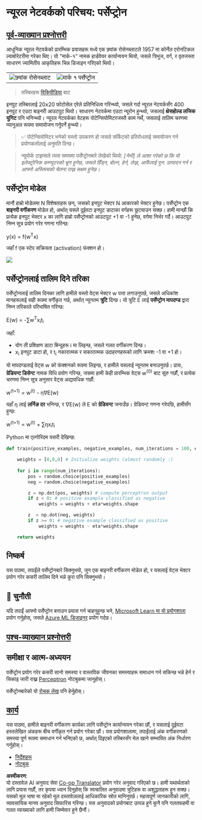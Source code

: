 <!--
CO_OP_TRANSLATOR_METADATA:
{
  "original_hash": "0c37770bba4fff3c71dc00eb261ee61b",
  "translation_date": "2025-08-26T10:37:56+00:00",
  "source_file": "lessons/3-NeuralNetworks/03-Perceptron/README.md",
  "language_code": "ne"
}
-->
# न्यूरल नेटवर्कको परिचय: पर्सेप्ट्रोन

## [पूर्व-व्याख्यान प्रश्नोत्तरी](https://ff-quizzes.netlify.app/en/ai/quiz/5)

आधुनिक न्यूरल नेटवर्कको प्रारम्भिक प्रयासहरू मध्ये एक फ्र्यांक रोसेनब्लाटले 1957 मा कोर्नेल एरोनटिकल ल्याबोरेटरीमा गरेका थिए। यो "मार्क-१" नामक हार्डवेयर कार्यान्वयन थियो, जसले त्रिभुज, वर्ग, र वृतजस्ता साधारण ज्यामितीय आकृतिहरू चिन्न डिजाइन गरिएको थियो।

|      |      |
|--------------|-----------|
|<img src='images/Rosenblatt-wikipedia.jpg' alt='फ्र्यांक रोसेनब्लाट'/> | <img src='images/Mark_I_perceptron_wikipedia.jpg' alt='मार्क १ पर्सेप्ट्रोन' />|

> तस्बिरहरू [विकिपीडिया](https://en.wikipedia.org/wiki/Perceptron) बाट

इनपुट तस्बिरलाई 20x20 फोटोसेल एरेले प्रतिनिधित्व गरिन्थ्यो, जसले गर्दा न्यूरल नेटवर्कसँग 400 इनपुट र एउटा बाइनरी आउटपुट थियो। साधारण नेटवर्कमा एउटा न्यूरोन हुन्थ्यो, जसलाई **थ्रेसहोल्ड लजिक युनिट** पनि भनिन्थ्यो। न्यूरल नेटवर्कका वेटहरू पोटेन्सियोमिटरजस्तै काम गर्थे, जसलाई तालिम चरणमा म्यानुअल रूपमा समायोजन गर्नुपर्ने हुन्थ्यो।

> ✅ पोटेन्सियोमिटर भनेको यस्तो उपकरण हो जसले सर्किटको प्रतिरोधलाई समायोजन गर्न प्रयोगकर्तालाई अनुमति दिन्छ।

> न्यूयोर्क टाइम्सले त्यस समयमा पर्सेप्ट्रोनबारे लेखेको थियो: *[नेभी] ले आशा गरेको छ कि यो इलेक्ट्रोनिक कम्प्युटरको भ्रूण हुनेछ, जसले हिँड्न, बोल्न, हेर्न, लेख्न, आफैंलाई पुन: उत्पादन गर्न र आफ्नो अस्तित्वको चेतना राख्न सक्षम हुनेछ।*

## पर्सेप्ट्रोन मोडेल

मानौं हाम्रो मोडेलमा N विशेषताहरू छन्, जसको इनपुट भेक्टर N आकारको भेक्टर हुनेछ। पर्सेप्ट्रोन एक **बाइनरी वर्गीकरण** मोडेल हो, अर्थात् यसले दुईवटा इनपुट डाटाका वर्गहरू छुट्याउन सक्छ। हामी मान्छौं कि प्रत्येक इनपुट भेक्टर x का लागि हाम्रो पर्सेप्ट्रोनको आउटपुट +1 वा -1 हुनेछ, वर्गमा निर्भर गर्दै। आउटपुट निम्न सूत्र प्रयोग गरेर गणना गरिन्छ:

y(x) = f(w<sup>T</sup>x)

जहाँ f एक स्टेप सक्रियता (activation) फंक्शन हो।

<!-- img src="http://www.sciweavers.org/tex2img.php?eq=f%28x%29%20%3D%20%5Cbegin%7Bcases%7D%0A%20%20%20%20%20%20%20%20%20%2B1%20%26%20x%20%5Cgeq%200%20%5C%5C%0A%20%20%20%20%20%20%20%20%20-1%20%26%20x%20%3C%200%0A%20%20%20%20%20%20%20%5Cend%7Bcases%7D%20%5C%5C%0A&bc=White&fc=Black&im=jpg&fs=12&ff=arev&edit=0" align="center" border="0" alt="f(x) = \begin{cases} +1 & x \geq 0 \\ -1 & x < 0 \end{cases} \\" width="154" height="50" / -->
<img src="images/activation-func.png"/>

## पर्सेप्ट्रोनलाई तालिम दिने तरिका

पर्सेप्ट्रोनलाई तालिम दिनका लागि हामीले यस्तो वेट्स भेक्टर w पत्ता लगाउनुपर्छ, जसले अधिकांश मानहरूलाई सही रूपमा वर्गीकृत गर्छ, अर्थात् न्यूनतम **त्रुटि** दिन्छ। यो त्रुटि E लाई **पर्सेप्ट्रोन मापदण्ड** द्वारा निम्न तरिकाले परिभाषित गरिन्छ:

E(w) = -∑w<sup>T</sup>x<sub>i</sub>t<sub>i</sub>

जहाँ:

* योग ती प्रशिक्षण डाटा बिन्दुहरू i मा लिइन्छ, जसले गलत वर्गीकरण दिन्छ।
* x<sub>i</sub> इनपुट डाटा हो, र t<sub>i</sub> नकारात्मक र सकारात्मक उदाहरणहरूको लागि क्रमशः -1 वा +1 हो।

यो मापदण्डलाई वेट्स w को फंक्शनको रूपमा लिइन्छ, र हामीले यसलाई न्यूनतम बनाउनुपर्छ। प्रायः, **ग्रेडियन्ट डिसेन्ट** नामक विधि प्रयोग गरिन्छ, जसमा हामी केही प्रारम्भिक वेट्स w<sup>(0)</sup> बाट सुरु गर्छौं, र प्रत्येक चरणमा निम्न सूत्र अनुसार वेट्स अद्यावधिक गर्छौं:

w<sup>(t+1)</sup> = w<sup>(t)</sup> - η∇E(w)

यहाँ η लाई **लर्निङ दर** भनिन्छ, र ∇E(w) ले E को **ग्रेडियन्ट** जनाउँछ। ग्रेडियन्ट गणना गरेपछि, हामीसँग हुन्छ:

w<sup>(t+1)</sup> = w<sup>(t)</sup> + ∑ηx<sub>i</sub>t<sub>i</sub>

Python मा एल्गोरिदम यसरी देखिन्छ:

```python
def train(positive_examples, negative_examples, num_iterations = 100, eta = 1):

    weights = [0,0,0] # Initialize weights (almost randomly :)
        
    for i in range(num_iterations):
        pos = random.choice(positive_examples)
        neg = random.choice(negative_examples)

        z = np.dot(pos, weights) # compute perceptron output
        if z < 0: # positive example classified as negative
            weights = weights + eta*weights.shape

        z  = np.dot(neg, weights)
        if z >= 0: # negative example classified as positive
            weights = weights - eta*weights.shape

    return weights
```

## निष्कर्ष

यस पाठमा, तपाईंले पर्सेप्ट्रोनबारे सिक्नुभयो, जुन एक बाइनरी वर्गीकरण मोडेल हो, र यसलाई वेट्स भेक्टर प्रयोग गरेर कसरी तालिम दिने भन्ने कुरा पनि सिक्नुभयो।

## 🚀 चुनौती

यदि तपाईं आफ्नो पर्सेप्ट्रोन बनाउन प्रयास गर्न चाहनुहुन्छ भने, [Microsoft Learn मा यो प्रयोगशाला](https://docs.microsoft.com/en-us/azure/machine-learning/component-reference/two-class-averaged-perceptron?WT.mc_id=academic-77998-cacaste) प्रयोग गर्नुहोस्, जसले [Azure ML डिजाइनर](https://docs.microsoft.com/en-us/azure/machine-learning/concept-designer?WT.mc_id=academic-77998-cacaste) प्रयोग गर्दछ।

## [पश्च-व्याख्यान प्रश्नोत्तरी](https://ff-quizzes.netlify.app/en/ai/quiz/6)

## समीक्षा र आत्म-अध्ययन

पर्सेप्ट्रोन प्रयोग गरेर कसरी सानो समस्या र वास्तविक जीवनका समस्याहरू समाधान गर्न सकिन्छ भन्ने हेर्न र सिकाइ जारी राख्न [Perceptron](../../../../../lessons/3-NeuralNetworks/03-Perceptron/Perceptron.ipynb) नोटबुकमा जानुहोस्।

पर्सेप्ट्रोनबारेको यो [रोचक लेख](https://towardsdatascience.com/what-is-a-perceptron-basics-of-neural-networks-c4cfea20c590) पनि हेर्नुहोस्।

## [कार्य](lab/README.md)

यस पाठमा, हामीले बाइनरी वर्गीकरण कार्यका लागि पर्सेप्ट्रोन कार्यान्वयन गरेका छौं, र यसलाई दुईवटा हस्तलेखित अंकहरू बीच वर्गीकृत गर्न प्रयोग गरेका छौं। यस प्रयोगशालामा, तपाईंलाई अंक वर्गीकरणको समस्या पूर्ण रूपमा समाधान गर्न भनिएको छ, अर्थात् दिइएको तस्बिरसँग मेल खाने सम्भावित अंक निर्धारण गर्नुहोस्।

* [निर्देशहरू](lab/README.md)
* [नोटबुक](../../../../../lessons/3-NeuralNetworks/03-Perceptron/lab/PerceptronMultiClass.ipynb)

**अस्वीकरण**:  
यो दस्तावेज़ AI अनुवाद सेवा [Co-op Translator](https://github.com/Azure/co-op-translator) प्रयोग गरेर अनुवाद गरिएको छ। हामी यथार्थताको लागि प्रयास गर्छौं, तर कृपया ध्यान दिनुहोस् कि स्वचालित अनुवादमा त्रुटिहरू वा अशुद्धताहरू हुन सक्छ। यसको मूल भाषा मा रहेको मूल दस्तावेज़लाई आधिकारिक स्रोत मानिनुपर्छ। महत्वपूर्ण जानकारीको लागि, व्यावसायिक मानव अनुवाद सिफारिस गरिन्छ। यस अनुवादको प्रयोगबाट उत्पन्न हुने कुनै पनि गलतफहमी वा गलत व्याख्याको लागि हामी जिम्मेवार हुने छैनौं।